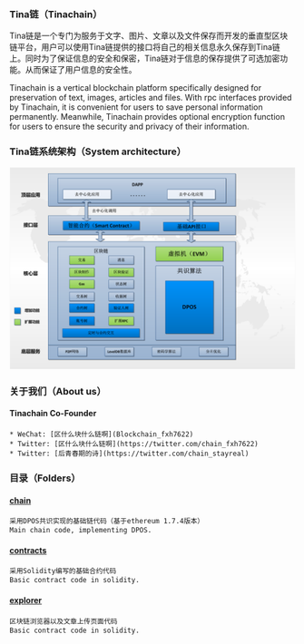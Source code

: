 
### Tina链（Tinachain）
Tina链是一个专门为服务于文字、图片、文章以及文件保存而开发的垂直型区块链平台，用户可以使用Tina链提供的接口将自己的相关信息永久保存到Tina链上。同时为了保证信息的安全和保密，Tina链对于信息的保存提供了可选加密功能。从而保证了用户信息的安全性。

Tinachain is a vertical blockchain platform specifically designed for preservation of text, images, articles and files. With rpc interfaces provided by Tinachain, it is convenient for users to save personal information permanently. Meanwhile, Tinachain provides optional encryption function for users to ensure the security and privacy of their information.

### Tina链系统架构（System architecture）
![Image text](https://github.com/Tinachain/Tina/blob/master/image/Architecture.png)


### 关于我们（About us）

#### Tinachain Co-Founder
	* WeChat: [区什么块什么链啊](Blockchain_fxh7622) 	
	* Twitter: [区什么块什么链啊](https://twitter.com/chain_fxh7622) 
	* Twitter: [后青春期的诗](https://twitter.com/chain_stayreal)


### 目录（Folders）

#### [chain](https://github.com/Tinachain/Tina/tree/master/chain)
    采用DPOS共识实现的基础链代码（基于ethereum 1.7.4版本）
    Main chain code, implementing DPOS.

#### [contracts](https://github.com/Tinachain/Tina/tree/master/contracts)
    采用Solidity编写的基础合约代码
    Basic contract code in solidity.

#### [explorer](https://github.com/Tinachain/Tina/tree/master/explorer)
    区块链浏览器以及文章上传页面代码
    Basic contract code in solidity.

